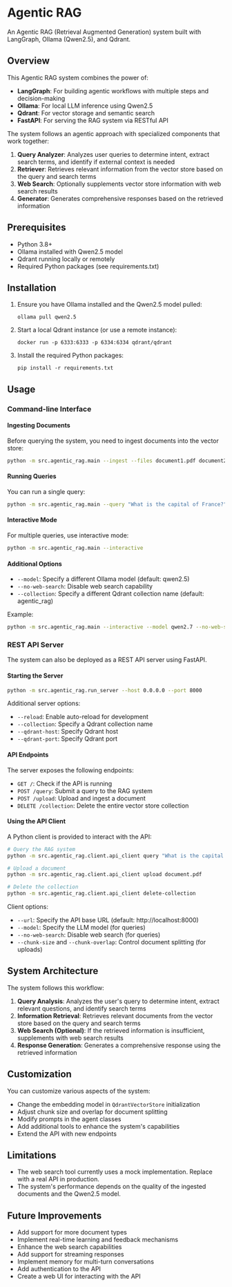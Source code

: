 # Agentic RAG

An Agentic RAG (Retrieval Augmented Generation) system built with LangGraph, Ollama (Qwen2.5), and Qdrant.

## Overview

This Agentic RAG system combines the power of:
- **LangGraph**: For building agentic workflows with multiple steps and decision-making
- **Ollama**: For local LLM inference using Qwen2.5
- **Qdrant**: For vector storage and semantic search
- **FastAPI**: For serving the RAG system via RESTful API

The system follows an agentic approach with specialized components that work together:

1. **Query Analyzer**: Analyzes user queries to determine intent, extract search terms, and identify if external context is needed
2. **Retriever**: Retrieves relevant information from the vector store based on the query and search terms
3. **Web Search**: Optionally supplements vector store information with web search results
4. **Generator**: Generates comprehensive responses based on the retrieved information

## Prerequisites

- Python 3.8+
- Ollama installed with Qwen2.5 model
- Qdrant running locally or remotely
- Required Python packages (see requirements.txt)

## Installation

1. Ensure you have Ollama installed and the Qwen2.5 model pulled:
   ```
   ollama pull qwen2.5
   ```

2. Start a local Qdrant instance (or use a remote instance):
   ```
   docker run -p 6333:6333 -p 6334:6334 qdrant/qdrant
   ```

3. Install the required Python packages:
   ```
   pip install -r requirements.txt
   ```

## Usage

### Command-line Interface

#### Ingesting Documents

Before querying the system, you need to ingest documents into the vector store:

```bash
python -m src.agentic_rag.main --ingest --files document1.pdf document2.txt
```

#### Running Queries

You can run a single query:

```bash
python -m src.agentic_rag.main --query "What is the capital of France?"
```

#### Interactive Mode

For multiple queries, use interactive mode:

```bash
python -m src.agentic_rag.main --interactive
```

#### Additional Options

- `--model`: Specify a different Ollama model (default: qwen2.5)
- `--no-web-search`: Disable web search capability
- `--collection`: Specify a different Qdrant collection name (default: agentic_rag)

Example:
```bash
python -m src.agentic_rag.main --interactive --model qwen2.7 --no-web-search
```

### REST API Server

The system can also be deployed as a REST API server using FastAPI.

#### Starting the Server

```bash
python -m src.agentic_rag.run_server --host 0.0.0.0 --port 8000
```

Additional server options:
- `--reload`: Enable auto-reload for development
- `--collection`: Specify a Qdrant collection name
- `--qdrant-host`: Specify Qdrant host
- `--qdrant-port`: Specify Qdrant port

#### API Endpoints

The server exposes the following endpoints:

- `GET /`: Check if the API is running
- `POST /query`: Submit a query to the RAG system
- `POST /upload`: Upload and ingest a document
- `DELETE /collection`: Delete the entire vector store collection

#### Using the API Client

A Python client is provided to interact with the API:

```bash
# Query the RAG system
python -m src.agentic_rag.client.api_client query "What is the capital of France?"

# Upload a document
python -m src.agentic_rag.client.api_client upload document.pdf

# Delete the collection
python -m src.agentic_rag.client.api_client delete-collection
```

Client options:
- `--url`: Specify the API base URL (default: http://localhost:8000)
- `--model`: Specify the LLM model (for queries)
- `--no-web-search`: Disable web search (for queries)
- `--chunk-size` and `--chunk-overlap`: Control document splitting (for uploads)

## System Architecture

The system follows this workflow:

1. **Query Analysis**: Analyzes the user's query to determine intent, extract relevant questions, and identify search terms
2. **Information Retrieval**: Retrieves relevant documents from the vector store based on the query and search terms
3. **Web Search (Optional)**: If the retrieved information is insufficient, supplements with web search results
4. **Response Generation**: Generates a comprehensive response using the retrieved information

## Customization

You can customize various aspects of the system:

- Change the embedding model in `QdrantVectorStore` initialization
- Adjust chunk size and overlap for document splitting
- Modify prompts in the agent classes
- Add additional tools to enhance the system's capabilities
- Extend the API with new endpoints

## Limitations

- The web search tool currently uses a mock implementation. Replace with a real API in production.
- The system's performance depends on the quality of the ingested documents and the Qwen2.5 model.

## Future Improvements

- Add support for more document types
- Implement real-time learning and feedback mechanisms
- Enhance the web search capabilities
- Add support for streaming responses
- Implement memory for multi-turn conversations
- Add authentication to the API
- Create a web UI for interacting with the API 